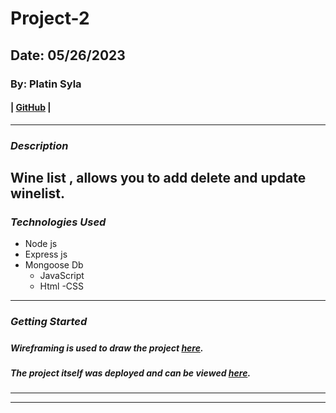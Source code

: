 # Project-2
## Date: 05/26/2023

### By: Platin Syla 

####  | [GitHub](https://github.com/platinyy/Project-2) |

---

### **_Description_**

Wine list , allows you to add delete and update winelist.
---
### **_Technologies Used_**

- Node js
- Express js
- Mongoose Db
  - JavaScript
  - Html
  -CSS 

---

### **_Getting Started_**

##### 

##### Wireframing is used to draw the project [here](https://drive.google.com/file/d/1w0GvB9okQL_69BBgbapDW1CEEDzFscEQ/view?usp=sharing).

##### The project itself was deployed and can be viewed [here](https://app.diagrams.net/#G1w0GvB9okQL_69BBgbapDW1CEEDzFscEQ).

---








---

